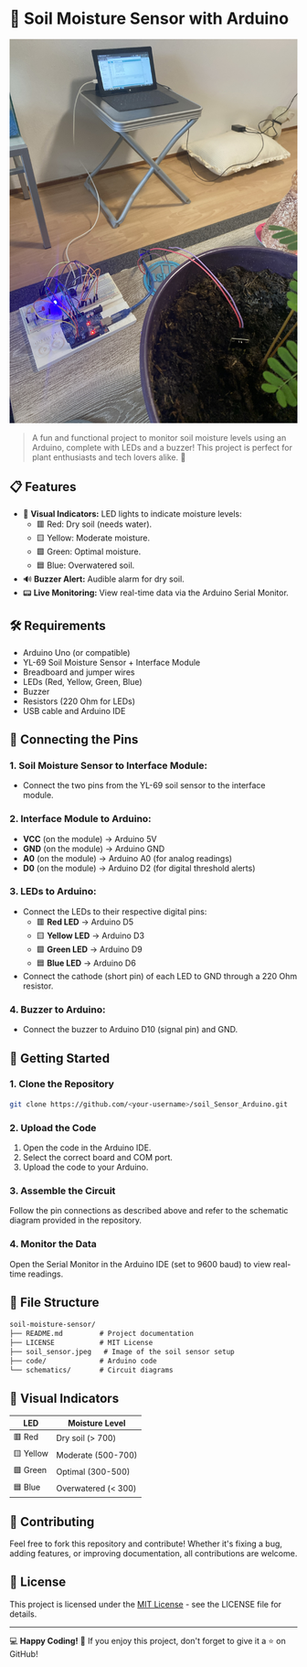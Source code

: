 # 🌱 Soil Moisture Sensor with Arduino

![Soil Sensor](./soil_sensor.jpeg)

> A fun and functional project to monitor soil moisture levels using an Arduino, complete with LEDs and a buzzer! This project is perfect for plant enthusiasts and tech lovers alike. 🌿

## 📋 Features
- 🚦 **Visual Indicators:** LED lights to indicate moisture levels:
  - 🟥 Red: Dry soil (needs water).
  - 🟨 Yellow: Moderate moisture.
  - 🟩 Green: Optimal moisture.
  - 🟦 Blue: Overwatered soil.
- 🔊 **Buzzer Alert:** Audible alarm for dry soil.
- 📟 **Live Monitoring:** View real-time data via the Arduino Serial Monitor.

## 🛠️ Requirements
- Arduino Uno (or compatible)
- YL-69 Soil Moisture Sensor + Interface Module
- Breadboard and jumper wires
- LEDs (Red, Yellow, Green, Blue)
- Buzzer
- Resistors (220 Ohm for LEDs)
- USB cable and Arduino IDE

## 🔌 Connecting the Pins
### 1. **Soil Moisture Sensor to Interface Module:**
- Connect the two pins from the YL-69 soil sensor to the interface module.

### 2. **Interface Module to Arduino:**
- **VCC** (on the module) → Arduino 5V
- **GND** (on the module) → Arduino GND
- **A0** (on the module) → Arduino A0 (for analog readings)
- **D0** (on the module) → Arduino D2 (for digital threshold alerts)

### 3. **LEDs to Arduino:**
- Connect the LEDs to their respective digital pins:
  - 🟥 **Red LED** → Arduino D5
  - 🟨 **Yellow LED** → Arduino D3
  - 🟩 **Green LED** → Arduino D9
  - 🟦 **Blue LED** → Arduino D6
- Connect the cathode (short pin) of each LED to GND through a 220 Ohm resistor.

### 4. **Buzzer to Arduino:**
- Connect the buzzer to Arduino D10 (signal pin) and GND.

## 🚀 Getting Started
### 1. Clone the Repository
```bash
git clone https://github.com/<your-username>/soil_Sensor_Arduino.git
```

### 2. Upload the Code
1. Open the code in the Arduino IDE.
2. Select the correct board and COM port.
3. Upload the code to your Arduino.

### 3. Assemble the Circuit
Follow the pin connections as described above and refer to the schematic diagram provided in the repository.

### 4. Monitor the Data
Open the Serial Monitor in the Arduino IDE (set to 9600 baud) to view real-time readings.

## 📂 File Structure
```
soil-moisture-sensor/
├── README.md         # Project documentation
├── LICENSE           # MIT License
├── soil_sensor.jpeg   # Image of the soil sensor setup
├── code/             # Arduino code
└── schematics/       # Circuit diagrams
```

## 🎨 Visual Indicators
| LED  | Moisture Level       |
|------|----------------------|
| 🟥 Red   | Dry soil (> 700)      |
| 🟨 Yellow| Moderate (500-700)    |
| 🟩 Green | Optimal (300-500)     |
| 🟦 Blue  | Overwatered (< 300)   |

## 🤝 Contributing
Feel free to fork this repository and contribute! Whether it's fixing a bug, adding features, or improving documentation, all contributions are welcome.

## 📝 License
This project is licensed under the [MIT License](./LICENSE) - see the LICENSE file for details.

---

💻 **Happy Coding!** 🌟 If you enjoy this project, don't forget to give it a ⭐ on GitHub!
